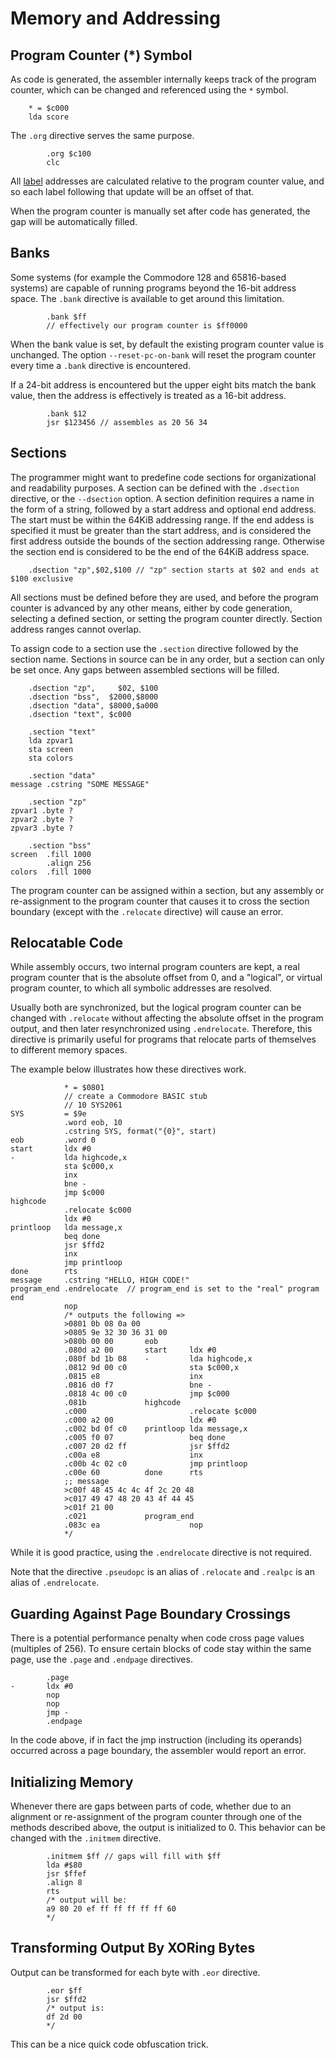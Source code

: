 ﻿# Memory and Addressing

## Program Counter (*) Symbol

As code is generated, the assembler internally keeps track of the program counter, which can be changed and referenced using the `*` symbol.

```
    * = $c000
    lda score
```

The `.org` directive serves the same purpose.

```
        .org $c100
        clc
```

All [label](/Docs/SymbolsAndScopes.md#Labels) addresses are calculated relative to the program counter value, and so each label following that update will be an offset of that.

When the program counter is manually set after code has generated, the gap will be automatically filled.

## Banks

Some systems (for example the Commodore 128 and 65816-based systems) are capable of running programs beyond the 16-bit address space. The `.bank` directive is available to get around this limitation.

```
        .bank $ff
        // effectively our program counter is $ff0000
```

When the bank value is set, by default the existing program counter value is unchanged. The option `--reset-pc-on-bank` will reset the program counter every time a `.bank` directive is encountered.

If a 24-bit address is encountered but the upper eight bits match the bank value, then the address is effectively is treated as a 16-bit address.

```
        .bank $12
        jsr $123456 // assembles as 20 56 34
```

## Sections

The programmer might want to predefine code sections for organizational and readability purposes. A section can be defined with the `.dsection` directive, or the `--dsection` option. A section definition requires a name in the form of a string, followed by a start address and optional end address. The start must be within the 64KiB addressing range. If the end addess is specified it must be greater than the start address, and is considered the first address outside the bounds of the section addressing range. Otherwise the section end is considered to be the end of the 64KiB address space.

```
    .dsection "zp",$02,$100 // "zp" section starts at $02 and ends at $100 exclusive
```

All sections must be defined before they are used, and before the program counter is advanced by any other means, either by code generation, selecting a defined section, or setting the program counter directly. Section address ranges cannot overlap.

To assign code to a section use the `.section` directive followed by the section name. Sections in source can be in any order, but a section can only be set once. Any gaps between assembled sections will be filled.

```
    .dsection "zp",     $02, $100
    .dsection "bss",  $2000,$8000
    .dsection "data", $8000,$a000
    .dsection "text", $c000

    .section "text"
    lda zpvar1
    sta screen
    sta colors

    .section "data"
message .cstring "SOME MESSAGE"

    .section "zp"
zpvar1 .byte ?
zpvar2 .byte ?
zpvar3 .byte ?
    
    .section "bss"
screen  .fill 1000
        .align 256
colors  .fill 1000
```

The program counter can be assigned within a section, but any assembly or re-assignment to the program counter that causes it to cross the section boundary (except with the `.relocate` directive) will cause an error.

## Relocatable Code

While assembly occurs, two internal program counters are kept, a real program counter that is the absolute offset from 0, and a "logical", or virtual program counter, to which all symbolic addresses are resolved.

Usually both are synchronized, but the logical program counter can be changed with `.relocate` without affecting the absolute offset in the program output, and then later resynchronized using `.endrelocate`. Therefore, this directive is primarily useful for programs that relocate parts of themselves to different memory spaces.

The example below illustrates how these directives work.

```
            * = $0801
            // create a Commodore BASIC stub
            // 10 SYS2061
SYS         = $9e
            .word eob, 10
            .cstring SYS, format("{0}", start)
eob         .word 0
start       ldx #0
-           lda highcode,x
            sta $c000,x
            inx
            bne -
            jmp $c000
highcode
            .relocate $c000
            ldx #0
printloop   lda message,x
            beq done
            jsr $ffd2
            inx
            jmp printloop
done        rts
message     .cstring "HELLO, HIGH CODE!"
program_end .endrelocate  // program_end is set to the "real" program end
            nop
            /* outputs the following =>
            >0801 0b 08 0a 00
            >0805 9e 32 30 36 31 00
            >080b 00 00       eob
            .080d a2 00       start     ldx #0
            .080f bd 1b 08    -         lda highcode,x
            .0812 9d 00 c0              sta $c000,x
            .0815 e8                    inx
            .0816 d0 f7                 bne -
            .0818 4c 00 c0              jmp $c000
            .081b             highcode
            .c000                       .relocate $c000
            .c000 a2 00                 ldx #0
            .c002 bd 0f c0    printloop lda message,x
            .c005 f0 07                 beq done
            .c007 20 d2 ff              jsr $ffd2
            .c00a e8                    inx
            .c00b 4c 02 c0              jmp printloop
            .c00e 60          done      rts
            ;; message
            >c00f 48 45 4c 4c 4f 2c 20 48
            >c017 49 47 48 20 43 4f 44 45
            >c01f 21 00
            .c021             program_end
            .083c ea                    nop
            */
```

While it is good practice, using the `.endrelocate` directive is not required.

Note that the directive `.pseudopc` is an alias of `.relocate` and `.realpc` is an alias of `.endrelocate`.

## Guarding Against Page Boundary Crossings

There is a potential performance penalty when code cross page values (multiples of 256). To ensure certain blocks of code stay within the same page, use the `.page` and `.endpage` directives.

```
        .page
-       ldx #0
        nop
        nop
        jmp - 
        .endpage
```

In the code above, if in fact the jmp instruction (including its operands) occurred across a page boundary, the assembler would report an error.

## Initializing Memory

Whenever there are gaps between parts of code, whether due to an alignment or re-assignment of the program counter through one of the methods described above, the output is initialized to 0. This behavior can be changed with the `.initmem` directive.

```
        .initmem $ff // gaps will fill with $ff
        lda #$80
        jsr $ffef
        .align 8
        rts
        /* output will be:
        a9 80 20 ef ff ff ff ff ff 60
        */ 
```

## Transforming Output By XORing Bytes

Output can be transformed for each byte with `.eor` directive.

```
        .eor $ff
        jsr $ffd2
        /* output is:
        df 2d 00
        */
```

This can be a nice quick code obfuscation trick. 
